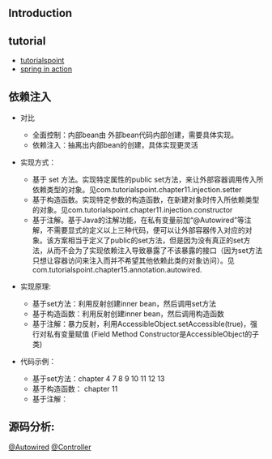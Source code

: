 
## Introduction


## tutorial

* [tutorialspoint ](/tutorial)
* [spring in action](/springinaction)


## 依赖注入

* 对比
	* 全面控制：内部bean由 外部bean代码内部创建，需要具体实现。   
	* 依赖注入：抽离出内部bean的创建，具体实现更灵活

* 实现方式：
	* 基于 set 方法。实现特定属性的public set方法，来让外部容器调用传入所依赖类型的对象。见com.tutorialspoint.chapter11.injection.setter
	* 基于构造函数。实现特定参数的构造函数，在新建对象时传入所依赖类型的对象。见com.tutorialspoint.chapter11.injection.constructor
	* 基于注解。基于Java的注解功能，在私有变量前加“@Autowired”等注解，不需要显式的定义以上三种代码，便可以让外部容器传入对应的对象。该方案相当于定义了public的set方法，但是因为没有真正的set方法，从而不会为了实现依赖注入导致暴露了不该暴露的接口（因为set方法只想让容器访问来注入而并不希望其他依赖此类的对象访问）。见com.tutorialspoint.chapter15.annotation.autowired.

* 实现原理:
	* 基于set方法：利用反射创建inner bean，然后调用set方法
	* 基于构造函数：利用反射创建inner bean，然后调用构造函数
	* 基于注解：暴力反射，利用AccessibleObject.setAccessible(true)，强行对私有变量赋值 (Field Method Constructor是AccessibleObject的子类)



* 代码示例：
	* 基于set方法：chapter 4 7 8 9 10 11 12 13
	* 基于构造函数： chapter 11
	* 基于注解：
	
## 源码分析:
[@Autowired](docs/@Autowired.md)
[@Controller](docs/@Controller.md)